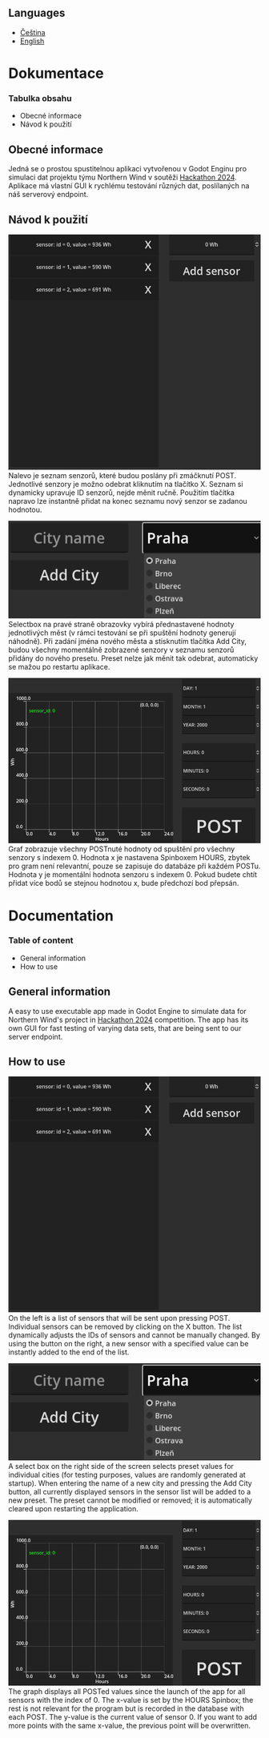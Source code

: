 ## Languages
- [Čeština](https://github.com/BlodyxCZ/Hackathon2024/blob/simulation/Simulation/README.md#dokumentace)
- [English](https://github.com/BlodyxCZ/Hackathon2024/blob/simulation/Simulation/README.md#documentation)

# Dokumentace
### Tabulka obsahu
- Obecné informace
- Návod k použití

## Obecné informace
Jedná se o prostou spustitelnou aplikaci vytvořenou v Godot Enginu pro simulaci dat projektu týmu Northern Wind v soutěži [Hackathon 2024](https://hackujstat.cz/).
Aplikace má vlastní GUI k rychlému testování různých dat, poslílaných na náš serverový endpoint.
## Návod k použití
![Screenshot2](https://github.com/BlodyxCZ/Hackathon2024/blob/simulation/Simulation/screenshots/screenshot2.png)<br />
Nalevo je seznam senzorů, které budou poslány při zmáčknutí POST. Jednotlivé senzory je možno odebrat kliknutím na tlačítko X. Seznam si dynamicky upravuje ID senzorů, nejde měnit ručně. Použitím tlačítka napravo lze instantně přidat na konec seznamu nový senzor se zadanou hodnotou.

![Screenshot3](https://github.com/BlodyxCZ/Hackathon2024/blob/simulation/Simulation/screenshots/screenshot3.png)<br />
Selectbox na pravé straně obrazovky vybírá přednastavené hodnoty jednotlivých měst (v rámci testování se při spuštění hodnoty generují náhodně). Při zadání jména nového města a stisknutím tlačítka Add City, budou všechny momentálně zobrazené senzory v seznamu senzorů přidány do nového presetu. Preset nelze jak měnit tak odebrat, automaticky se mažou po restartu aplikace.

![Screenshot4](https://github.com/BlodyxCZ/Hackathon2024/blob/simulation/Simulation/screenshots/screenshot4.png)<br />
Graf zobrazuje všechny POSTnuté hodnoty od spuštění pro všechny senzory s indexem 0. Hodnota x je nastavena Spinboxem HOURS, zbytek pro gram není relevantní, pouze se zapisuje do databáze při každém POSTu. Hodnota y je momentální hodnota senzoru s indexem 0. Pokud budete chtít přidat více bodů se stejnou hodnotou x, bude předchozí bod přepsán.


# Documentation
### Table of content
- General information
- How to use

## General information
A easy to use executable app made in Godot Engine to simulate data for Northern Wind's project in [Hackathon 2024](https://hackujstat.cz/) competition.
The app has its own GUI for fast testing of varying data sets, that are being sent to our server endpoint.
## How to use
![Screenshot2](https://github.com/BlodyxCZ/Hackathon2024/blob/simulation/Simulation/screenshots/screenshot2.png)<br />
On the left is a list of sensors that will be sent upon pressing POST. Individual sensors can be removed by clicking on the X button. The list dynamically adjusts the IDs of sensors and cannot be manually changed. By using the button on the right, a new sensor with a specified value can be instantly added to the end of the list.

![Screenshot3](https://github.com/BlodyxCZ/Hackathon2024/blob/simulation/Simulation/screenshots/screenshot3.png)<br />
A select box on the right side of the screen selects preset values for individual cities (for testing purposes, values are randomly generated at startup). When entering the name of a new city and pressing the Add City button, all currently displayed sensors in the sensor list will be added to a new preset. The preset cannot be modified or removed; it is automatically cleared upon restarting the application.

![Screenshot4](https://github.com/BlodyxCZ/Hackathon2024/blob/simulation/Simulation/screenshots/screenshot4.png)<br />
The graph displays all POSTed values since the launch of the app for all sensors with the index of 0. The x-value is set by the HOURS Spinbox; the rest is not relevant for the program but is recorded in the database with each POST. The y-value is the current value of sensor 0. If you want to add more points with the same x-value, the previous point will be overwritten.
